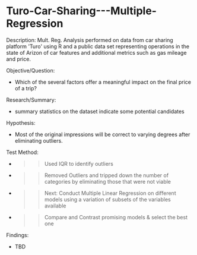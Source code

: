 # Turo-Car-Sharing---Multiple-Regression

Description: Mult. Reg. Analysis performed on data from car sharing platform 'Turo' using R and a public data set representing operations in the state of Arizon of car features and additional metrics such as gas mileage and price.

Objective/Question: 
- Which of the several factors offer a meaningful impact on the final price of a trip?

Research/Summary:
- summary statistics on the dataset indicate some potential candidates

Hypothesis:
- Most of the original impressions will be correct to varying degrees after eliminating outliers.

Test Method:
- >> Used IQR to identify outliers 
- >> Removed Outliers and tripped down the number of categories by eliminating those that were not viable 
- >> Next: Conduct Multiple Linear Regression on different models using a variation of subsets of the variables available 
- >> Compare and Contrast promising models & select the best one

Findings:
- TBD
